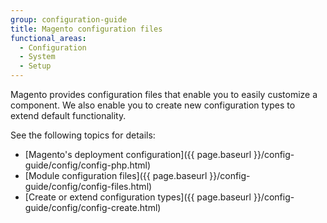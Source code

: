 ```yaml
---
group: configuration-guide
title: Magento configuration files
functional_areas:
  - Configuration
  - System
  - Setup
---
```


Magento provides configuration files that enable you to easily customize a component. We also enable you to create new configuration types to extend default functionality.

See the following topics for details:

*   [Magento's deployment configuration]({{ page.baseurl }}/config-guide/config/config-php.html)
*   [Module configuration files]({{ page.baseurl }}/config-guide/config/config-files.html)
*   [Create or extend configuration types]({{ page.baseurl }}/config-guide/config/config-create.html)
